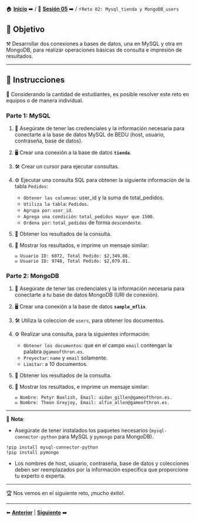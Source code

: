 🏠 [**Inicio**](../../Readme.md) ➡️ / 📖 [**Sesión 05**](../Readme.md) ➡️ / ⚡`Reto 02: Mysql_tienda y MongoDB_users`

## 🎯 Objetivo

⚒️ Desarrollar dos conexiones a bases de datos, una en MySQL y otra en MongoDB, para realizar operaciones básicas de consulta e impresión de resultados.

---

## 📝 Instrucciones

👥 Considerando la cantidad de estudiantes, es posible resolver este reto en equipos o de manera individual.

### Parte 1: MySQL

1. 🔑 Asegúrate de tener las credenciales y la información necesaria para conectarte a la base de datos MySQL de BEDU (host, usuario, contraseña, base de datos).

2. 🖥️ Crear una conexión a la base de datos **`tienda`**.

3. 🛠️ Crear un cursor para ejecutar consultas.

4. ⚙️ Ejecutar una consulta SQL para obtener la siguiente información de la tabla `Pedidos`:
    - `Obtener las columnas`: user_id y la suma de total_pedidos.
    - `Utiliza la tabla`: `Pedidos`.
    - `Agrupa por`: `user_id`.
    - `Agrega una condición`: `total_pedidos mayor que 1500`.
    - `Ordena por`: `total_pedidos` de forma `descendente`.

5. 🔄 Obtener los resultados de la consulta.

6. 📄 Mostrar los resultados, e imprime un mensaje similar:
   ```plaintext
   ✉️ Usuario ID: 6072, Total Pedido: $2,349.86.
   ✉️ Usuario ID: 9748, Total Pedido: $2,079.81.
   ```

### Parte 2: MongoDB

1. 🔑 Asegúrate de tener las credenciales y la información necesaria para conectarte a tu base de datos MongoDB (URI de conexión).

2. 🖥️ Crear una conexión a la base de datos **`sample_mflix`**.

3. 🛠️ Utiliza la coleccion de `users`, para obtener los documentos.

4. ⚙️ Realizar una consulta, para la siguientes información:
    - `Obtener los documentos`: que en el campo `email` contengan la palabra `@gameofthron.es`.
    - `Proyectar`: `name` y `email` solamente.
    - `Limitar`: a 10 documentos.

5. 🔄 Obtener los resultados de la consulta.

6. 📄 Mostrar los resultados, e imprime un mensaje similar:
   ```plaintext
   ✉️ Nombre: Petyr Baelish, Email: aidan_gillen@gameofthron.es.
   ✉️ Nombre: Theon Greyjoy, Email: alfie_allen@gameofthron.es.
   ```
---

📌 **Nota**:
   - Asegúrate de tener instalados los paquetes necesarios (`mysql-connector-python` para MySQL y `pymongo` para MongoDB).
   ```plaintext
   !pip install mysql-connector-python
   !pip install pymongo
   ```
   - Los nombres de host, usuario, contraseña, base de datos y colecciones deben ser reemplazados por la información específica que proporcione tu experto o experta.

---

🏆 Nos vemos en el siguiente reto, ¡mucho éxito!.

---

⬅️ [**Anterior**](../Readme.md) | [**Siguiente**](../Ejemplo-03/Readme.md) ➡️